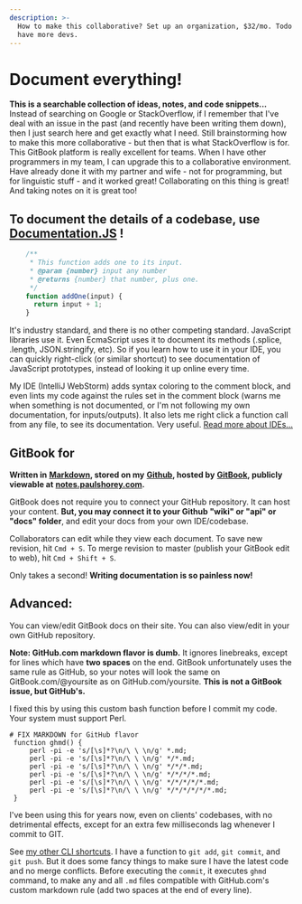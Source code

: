 ```yaml
---
description: >-
  How to make this collaborative? Set up an organization, $32/mo. Todo when I
  have more devs.
---
```


# Document everything!

**This is a searchable collection of ideas, notes, and code snippets...**  
Instead of searching on Google or StackOverflow, if I remember that I've deal with an issue in the past \(and recently have been writing them down\), then I just search here and get exactly what I need. Still brainstorming how to make this more collaborative - but then that is what StackOverflow is for. This GitBook platform is really excellent for teams. When I have other programmers in my team, I can upgrade this to a collaborative environment. Have already done it with my partner and wife - not for programming, but for linguistic stuff - and it worked great! Collaborating on this thing is great! And taking notes on it is great too!

## To document the details of a codebase, use [Documentation.JS](https://github.com/documentationjs/documentation/blob/master/docs/GETTING_STARTED.md) !

```javascript
    /**  
     * This function adds one to its input.  
     * @param {number} input any number  
     * @returns {number} that number, plus one.  
     */  
    function addOne(input) {  
      return input + 1;  
    }
```

It's industry standard, and there is no other competing standard. JavaScript libraries use it. Even EcmaScript uses it to document its methods \(.splice, .length, JSON.stringify, etc\). So if you learn how to use it in your IDE, you can quickly right-click \(or similar shortcut\) to see documentation of JavaScript prototypes, instead of looking it up online every time.

My IDE \(IntelliJ WebStorm\) adds syntax coloring to the comment block, and even lints my code against the rules set in the comment block \(warns me when something is not documented, or I'm not following my own documentation, for inputs/outputs\). It also lets me right click a function call from any file, to see its documentation. Very useful. [Read more about IDEs...](general-programming/ide-1/)

## GitBook for 

**Written in** [**Markdown**](https://dillinger.io/)**, stored on my** [**Github**](https://github.com/paulshorey/notes)**, hosted by** [**GitBook**](https://www.gitbook.com/)**, publicly viewable at** [**notes.paulshorey.com**](https://notes.paulshorey.com)**.**

GitBook does not require you to connect your GitHub repository. It can host your content. **But, you may connect it to your Github "wiki" or "api" or "docs" folder**, and edit your docs from your own IDE/codebase.

Collaborators can edit while they view each document. To save new revision, hit `Cmd + S`. To merge revision to master \(publish your GitBook edit to web\), hit `Cmd + Shift + S`.

Only takes a second! **Writing documentation is so painless now!**

## Advanced:

You can view/edit GitBook docs on their site. You can also view/edit in your own GitHub repository.

**Note: GitHub.com markdown flavor is dumb.** It ignores linebreaks, except for lines which have **two spaces** on the end. GitBook unfortunately uses the same rule as GitHub, so your notes will look the same on GitBook.com/@yoursite as on GitHub.com/yoursite. **This is not a GitBook issue, but GitHub's.**

I fixed this by using this custom bash function before I commit my code. Your system must support Perl.

```text
# FIX MARKDOWN for GitHub flavor  
 function ghmd() {  
     perl -pi -e 's/[\s]*?\n/\ \ \n/g' *.md;  
     perl -pi -e 's/[\s]*?\n/\ \ \n/g' */*.md;  
     perl -pi -e 's/[\s]*?\n/\ \ \n/g' */*/*.md;  
     perl -pi -e 's/[\s]*?\n/\ \ \n/g' */*/*/*.md;  
     perl -pi -e 's/[\s]*?\n/\ \ \n/g' */*/*/*/*.md;  
     perl -pi -e 's/[\s]*?\n/\ \ \n/g' */*/*/*/*/*.md;  
 }
```

I've been using this for years now, even on clients' codebases, with no detrimental effects, except for an extra few milliseconds lag whenever I commit to GIT.

See [my other CLI shortcuts](http://paulshorey.com/files/.aliases.sh). I have a function to `git add`, `git commit`, and `git push`. But it does some fancy things to make sure I have the latest code and no merge conflicts. Before executing the `commit`, it executes `ghmd` command, to make any and all `.md` files compatible with GitHub.com's custom markdown rule \(add two spaces at the end of every line\).

